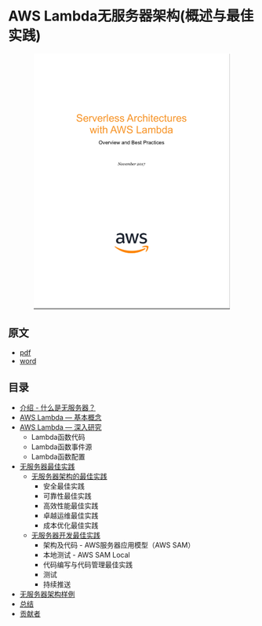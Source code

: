 # AWS Lambda无服务器架构(概述与最佳实践)

<p align="center">
   <img width="400" src="images/cover.png">
</p>

## 原文
- [pdf](serverless-architectures-with-aws-lambda.pdf)  
- [word](serverless-architectures-with-aws-lambda.doc)

## 目录
- [介绍 - 什么是无服务器？](introduction.md)
- [AWS Lambda — 基本概念](aws_lambda-the_basic.md)
- [AWS Lambda — 深入研究](aws_lambda-diving_deeper.md)
  - Lambda函数代码
  - Lambda函数事件源
  - Lambda函数配置
- [无服务器最佳实践](serverless_best_practices.md)
  - [无服务器架构的最佳实践](serverless_architecture_best_practices.md)
    - 安全最佳实践
    - 可靠性最佳实践
    - 高效性能最佳实践
    - 卓越运维最佳实践
    - 成本优化最佳实践
  - [无服务器开发最佳实践](serverless_development_best_practices.md)
    - 架构及代码 - AWS服务器应用模型（AWS SAM）
    - 本地测试 - AWS SAM Local
    - 代码编写与代码管理最佳实践
    - 测试
    - 持续推送
- [无服务器架构样例](sample_serverless_architecture.md)
- [总结](conclusion.md)
- [贡献者](contributors.md)

